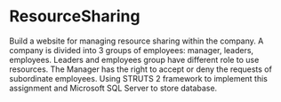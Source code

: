 # ResourceSharing
Build a website for managing resource sharing within the company. A company is divided into 3 groups of employees: manager, leaders, employees. Leaders and employees group have different role to use resources. The Manager has the right to accept or deny the requests of subordinate employees. Using STRUTS 2 framework to implement this assignment and Microsoft SQL Server to store database.
